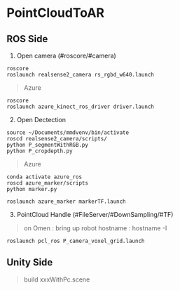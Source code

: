 # PointCloudToAR


## ROS Side
1. Open camera (#roscore/#camera)
```
roscore
roslaunch realsense2_camera rs_rgbd_w640.launch
```
> Azure
```
roscore
roslaunch azure_kinect_ros_driver driver.launch
```

2. Open Dectection
```
source ~/Documents/mmdvenv/bin/activate
roscd realsense2_camera/scripts/
python P_segmentWithRGB.py
python P_cropdepth.py
```

> Azure
```
conda activate azure_ros
roscd azure_marker/scripts
python marker.py
```
```
roslaunch azure_marker markerTF.launch
```

3. PointCloud Handle (#FileServer/#DownSampling/#TF)
> on Omen : bring up robot
> hostname : hostname -I
```
roslaunch pcl_ros P_camera_voxel_grid.launch
```



## Unity Side
>build xxxWithPc.scene
